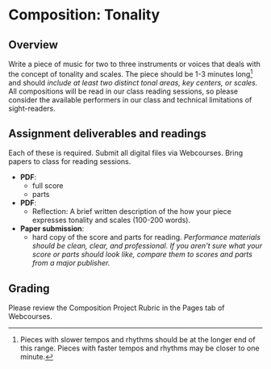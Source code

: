 # Composition: Tonality

## Overview

Write a piece of music for two to three instruments or voices that deals with the concept of tonality and scales. The piece should be 1-3 minutes long[^length] and should *include at least two distinct tonal areas, key centers, or scales.* All compositions will be read in our class reading sessions, so please consider the available performers in our class and technical limitations of sight-readers.

<!--
## Individual meetings

During the week prior to class reading sessions, students will meet one-on-one with the instructor for a lesson. Bring the following to your lesson:

* handwritten or printed copy of any work you have done to this point
* a plan for how the composition will unfold (written, drawn, or in your head)
* staff paper and pencil to take notes
* optional: If you work on a laptop, you may bring your computer in and show your composition in your chosen scoring program.

[Sign up for a lesson time on this sheet](https://docs.google.com/spreadsheets/d/1qUNTEzObTGSmvC6VCT2bRbVIESY0iKqtjwE57QXmf2A/edit?usp=sharing)
-->

## Assignment deliverables and readings

Each of these is required. Submit all digital files via Webcourses. Bring papers to class for reading sessions.

* **PDF**:
    * full score
    * parts
* **PDF**:
    * Reflection: A brief written description of the how your piece expresses tonality and scales (100-200 words).
* **Paper submission**:
    * hard copy of the score and parts for reading. *Performance materials should be clean, clear, and professional. If you aren't sure what your score or parts should look like, compare them to scores and parts from a major publisher.*

## Grading

Please review the Composition Project Rubric in the Pages tab of Webcourses. 

[^length]: Pieces with slower tempos and rhythms should be at the longer end of this range. Pieces with faster tempos and rhythms may be closer to one minute.
